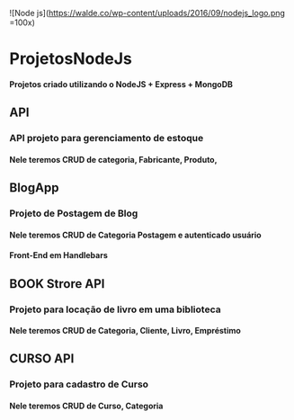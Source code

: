 ![Node js](https://walde.co/wp-content/uploads/2016/09/nodejs_logo.png =100x)
# ProjetosNodeJs
#### Projetos criado utilizando o NodeJS + Express + MongoDB
## API
### API projeto para gerenciamento de estoque 
#### Nele teremos CRUD de categoria, Fabricante, Produto,
  

## BlogApp
### Projeto de Postagem de Blog 
#### Nele teremos CRUD de Categoria Postagem e autenticado usuário
#### Front-End em Handlebars
  
  
## BOOK Strore API
### Projeto para locação de livro em uma biblioteca
#### Nele teremos CRUD de Categoria, Cliente, Livro, Empréstimo
  
## CURSO API
### Projeto para cadastro de Curso
#### Nele teremos CRUD de Curso, Categoria
